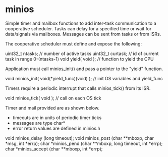 # minios

Simple timer and mailbox functions to add inter-task communication to a cooperative scheduler. Tasks can delay for a specified time or wait for data/signals via mailboxes. Messages can be sent from tasks or from ISRs.

The cooperative scheduler must define and expose the following:

  uint32_t ntasks;        // number of active tasks
  uint32_t curtask;       // id of current task in range 0-(ntasks-1)
  void yield( void );     // function to yield the CPU

Application must call minios_init() and pass a pointer to the "yield" function.
  
  void minios_init( void(*yield_func)(void) ); // init OS variables and yield_func

Timers require a periodic interrupt that calls minios_tick() from its ISR.

  void minios_tick( void );                 // call on each OS tick
  
Timer and mail provided are as shown below.
  - timeouts are in units of periodic timer ticks
  - messages are type char*
  - error return values are defined in minios.h

  void  minios_delay  (long timeout);
  void  minios_post   (char **mboxp, char *msg, int *errp);
  char *minios_pend   (char **mboxp, long timeout, int *errp);
  char *minios_accept (char **mboxp, int *errp);
